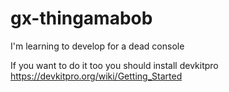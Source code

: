# gx-thingamabob

I'm learning to develop for a dead console

If you want to do it too you should install devkitpro https://devkitpro.org/wiki/Getting_Started
